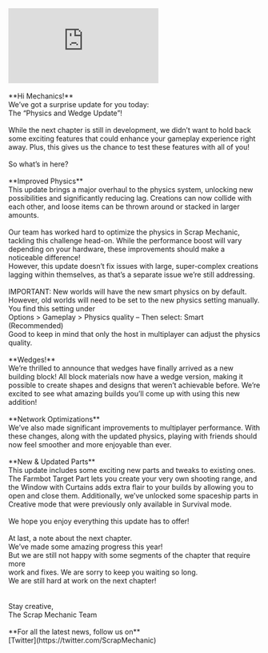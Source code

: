 <iframe src="https://www.youtube.com/embed/wQFx-g5LAYg" frameborder="0" allow="accelerometer; autoplay; clipboard-write; encrypted-media; gyroscope; picture-in-picture; web-share" allowfullscreen></iframe><br/>
<br/>
**Hi Mechanics!**<br/>
We’ve got a surprise update for you today:<br/>
The “Physics and Wedge Update”!<br/>
<br/>
While the next chapter is still in development, we didn’t want to hold back some exciting features that could enhance your gameplay experience right away. Plus, this gives us the chance to test these features with all of you!<br/>
<br/>
So what’s in here?<br/>
<br/>
**Improved Physics**<br/>
This update brings a major overhaul to the physics system, unlocking new possibilities and significantly reducing lag. Creations can now collide with each other, and loose items can be thrown around or stacked in larger amounts.<br/>
<br/>
Our team has worked hard to optimize the physics in Scrap Mechanic, tackling this challenge head-on. While the performance boost will vary depending on your hardware, these improvements should make a noticeable difference! <br/>
However, this update doesn’t fix issues with large, super-complex creations lagging within themselves, as that’s a separate issue we’re still addressing.<br/>
<br/>
IMPORTANT: New worlds will have the new smart physics on by default. However, old worlds will need to be set to the new physics setting manually. You find this setting under <br/>
Options &gt; Gameplay &gt; Physics quality – Then select: Smart (Recommended) <br/>
Good to keep in mind that only the host in multiplayer can adjust the physics quality.<br/>
<br/>
**Wedges!**<br/>
We’re thrilled to announce that wedges have finally arrived as a new building block! All block materials now have a wedge version, making it possible to create shapes and designs that weren’t achievable before. We’re excited to see what amazing builds you’ll come up with using this new addition!<br/>
<br/>
**Network Optimizations**<br/>
We’ve also made significant improvements to multiplayer performance. With these changes, along with the updated physics, playing with friends should now feel smoother and more enjoyable than ever.<br/>
<br/>
**New & Updated Parts**<br/>
This update includes some exciting new parts and tweaks to existing ones. The Farmbot Target Part lets you create your very own shooting range, and the Window with Curtains adds extra flair to your builds by allowing you to open and close them. Additionally, we’ve unlocked some spaceship parts in Creative mode that were previously only available in Survival mode.<br/>
<br/>
We hope you enjoy everything this update has to offer!<br/>
<br/>
At last, a note about the next chapter.<br/>
We’ve made some amazing progress this year!<br/>
But we are still not happy with some segments of the chapter that require more <br/>
work and fixes. We are sorry to keep you waiting so long. <br/>
We are still hard at work on the next chapter!<br/>
<br/>
<br/>
Stay creative,<br/>
The Scrap Mechanic Team<br/>
<br/>
**For all the latest news, follow us on**<br/>
[Twitter](https://twitter.com/ScrapMechanic)<br/>
<br/>
